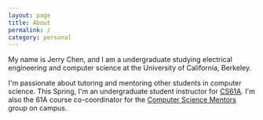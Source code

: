 ```yaml
---
layout: page
title: About
permalink: /
category: personal
---
```


My name is Jerry Chen, and I am a undergraduate studying electrical engineering
and computer science at the University of California, Berkeley.

I'm passionate about tutoring and mentoring other students in computer science.
This Spring, I'm an undergraduate student instructor for
[CS61A](http://cs61a.org). I'm also the 61A course co-coordinator for the
[Computer Science Mentors](csmentors.berkeley.edu) group on campus.

